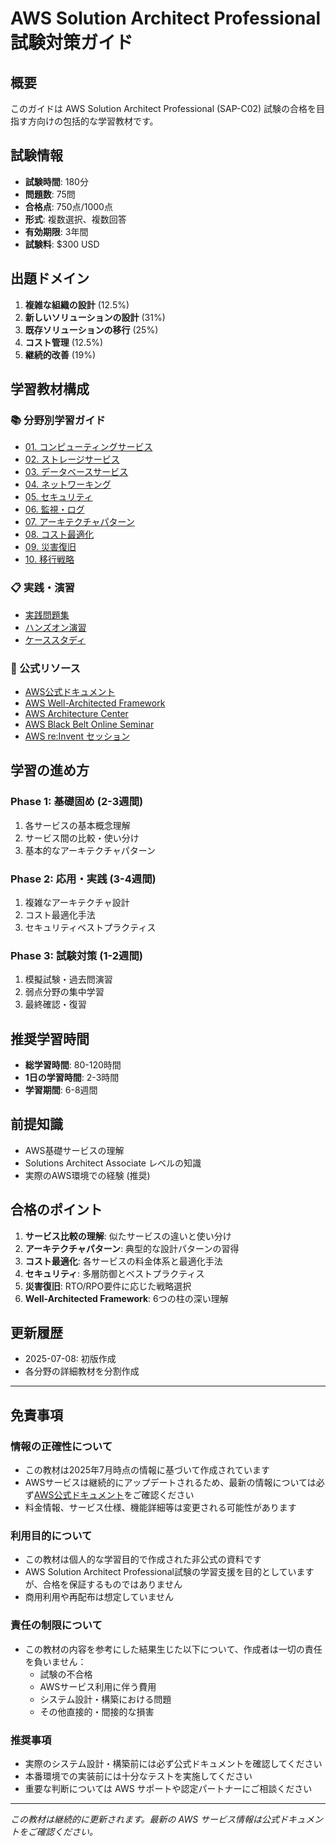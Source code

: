 # AWS Solution Architect Professional 試験対策ガイド

## 概要
このガイドは AWS Solution Architect Professional (SAP-C02) 試験の合格を目指す方向けの包括的な学習教材です。

## 試験情報
- **試験時間**: 180分
- **問題数**: 75問
- **合格点**: 750点/1000点
- **形式**: 複数選択、複数回答
- **有効期限**: 3年間
- **試験料**: $300 USD

## 出題ドメイン
1. **複雑な組織の設計** (12.5%)
2. **新しいソリューションの設計** (31%)
3. **既存ソリューションの移行** (25%)
4. **コスト管理** (12.5%)
5. **継続的改善** (19%)

## 学習教材構成

### 📚 分野別学習ガイド
- [01. コンピューティングサービス](./01-compute.md)
- [02. ストレージサービス](./02-storage.md)
- [03. データベースサービス](./03-database.md)
- [04. ネットワーキング](./04-networking.md)
- [05. セキュリティ](./05-security.md)
- [06. 監視・ログ](./06-monitoring.md)
- [07. アーキテクチャパターン](./07-architecture.md)
- [08. コスト最適化](./08-cost-optimization.md)
- [09. 災害復旧](./09-disaster-recovery.md)
- [10. 移行戦略](./10-migration.md)

### 📋 実践・演習
- [実践問題集](./practice-questions.md)
- [ハンズオン演習](./hands-on-labs.md)
- [ケーススタディ](./case-studies.md)

### 🔗 公式リソース
- [AWS公式ドキュメント](https://docs.aws.amazon.com/)
- [AWS Well-Architected Framework](https://aws.amazon.com/architecture/well-architected/)
- [AWS Architecture Center](https://aws.amazon.com/architecture/)
- [AWS Black Belt Online Seminar](https://aws.amazon.com/jp/events/webinars/blackbelt/)
- [AWS re:Invent セッション](https://reinvent.awsevents.com/)

## 学習の進め方

### Phase 1: 基礎固め (2-3週間)
1. 各サービスの基本概念理解
2. サービス間の比較・使い分け
3. 基本的なアーキテクチャパターン

### Phase 2: 応用・実践 (3-4週間)
1. 複雑なアーキテクチャ設計
2. コスト最適化手法
3. セキュリティベストプラクティス

### Phase 3: 試験対策 (1-2週間)
1. 模擬試験・過去問演習
2. 弱点分野の集中学習
3. 最終確認・復習

## 推奨学習時間
- **総学習時間**: 80-120時間
- **1日の学習時間**: 2-3時間
- **学習期間**: 6-8週間

## 前提知識
- AWS基礎サービスの理解
- Solutions Architect Associate レベルの知識
- 実際のAWS環境での経験 (推奨)

## 合格のポイント
1. **サービス比較の理解**: 似たサービスの違いと使い分け
2. **アーキテクチャパターン**: 典型的な設計パターンの習得
3. **コスト最適化**: 各サービスの料金体系と最適化手法
4. **セキュリティ**: 多層防御とベストプラクティス
5. **災害復旧**: RTO/RPO要件に応じた戦略選択
6. **Well-Architected Framework**: 6つの柱の深い理解

## 更新履歴
- 2025-07-08: 初版作成
- 各分野の詳細教材を分割作成

---

## 免責事項

### 情報の正確性について
- この教材は2025年7月時点の情報に基づいて作成されています
- AWSサービスは継続的にアップデートされるため、最新の情報については必ず[AWS公式ドキュメント](https://docs.aws.amazon.com/)をご確認ください
- 料金情報、サービス仕様、機能詳細等は変更される可能性があります

### 利用目的について
- この教材は個人的な学習目的で作成された非公式の資料です
- AWS Solution Architect Professional試験の学習支援を目的としていますが、合格を保証するものではありません
- 商用利用や再配布は想定していません

### 責任の制限について
- この教材の内容を参考にした結果生じた以下について、作成者は一切の責任を負いません：
  - 試験の不合格
  - AWSサービス利用に伴う費用
  - システム設計・構築における問題
  - その他直接的・間接的な損害

### 推奨事項
- 実際のシステム設計・構築前には必ず公式ドキュメントを確認してください
- 本番環境での実装前には十分なテストを実施してください
- 重要な判断については AWS サポートや認定パートナーにご相談ください

---
*この教材は継続的に更新されます。最新の AWS サービス情報は公式ドキュメントをご確認ください。*
